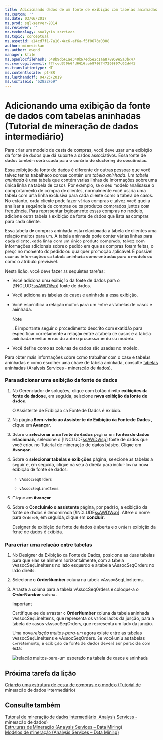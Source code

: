 ```yaml
---
title: Adicionando dados de um fonte de exibição com tabelas aninhadas (Tutorial de mineração de dados intermediário) | Microsoft Docs
ms.custom: ''
ms.date: 03/06/2017
ms.prod: sql-server-2014
ms.reviewer: ''
ms.technology: analysis-services
ms.topic: conceptual
ms.assetid: a14cd7f1-7a10-4ec6-af6a-f5f0676a0308
author: minewiskan
ms.author: owend
manager: kfile
ms.openlocfilehash: 648b9d561ae340b67ed5e2d1aa878969e5a3bc47
ms.sourcegitcommit: f7fced330b64d6616aeb8766747295807c92dd41
ms.translationtype: MT
ms.contentlocale: pt-BR
ms.lasthandoff: 04/23/2019
ms.locfileid: "62822769"
---
```

# <a name="adding-a-data-source-view-with-nested-tables-intermediate-data-mining-tutorial"></a>Adicionando uma exibição da fonte de dados com tabelas aninhadas (Tutorial de mineração de dados intermediário)
  Para criar um modelo de cesta de compras, você deve usar uma exibição da fonte de dados que dá suporte a dados associativos. Essa fonte de dados também será usada para o cenário de clustering de sequências.  
  
 Essa exibição da fonte de dados é diferente de outras pessoas que você talvez tenha trabalhado porque contém um *tabela aninhada*. Um *tabela aninhada* é uma tabela que contém várias linhas de informações sobre uma única linha na tabela de casos. Por exemplo, se o seu modelo analisasse o comportamento de compra de clientes, normalmente você usaria uma tabela com uma linha exclusiva para cada cliente como a tabela de casos. No entanto, cada cliente pode fazer várias compras e talvez você queira analisar a sequência de compras ou os produtos comprados juntos com frequência. Para representar logicamente essas compras no modelo, adicione outra tabela à exibição da fonte de dados que lista as compras para cada cliente.  
  
 Essa tabela de compras aninhada está relacionada à tabela de clientes uma relação muitos para um. A tabela aninhada pode conter várias linhas para cada cliente, cada linha com um único produto comprado, talvez com informações adicionais sobre o pedido em que as compras foram feitas, o preço no momento do pedido ou qualquer promoção aplicável. É possível usar as informações da tabela aninhada como entradas para o modelo ou como o atributo previsível.  
  
 Nesta lição, você deve fazer as seguintes tarefas:  
  
-   Você adiciona uma exibição da fonte de dados para o [!INCLUDE[ssAWDWsp](../includes/ssawdwsp-md.md)] fonte de dados.  
  
-   Você adiciona as tabelas de casos e aninhada a essa exibição.  
  
-   Você especifica a relação muitos para um entre as tabelas de casos e aninhada.  
  
    > [!NOTE]  
    >  . É importante seguir o procedimento descrito com exatidão para especificar corretamente a relação entre a tabela de casos e a tabela aninhada e evitar erros durante o processamento do modelo.  
  
-   Você define como as colunas de dados são usadas no modelo.  
  
 Para obter mais informações sobre como trabalhar com o caso e tabelas aninhadas e como escolher uma chave de tabela aninhada, consulte [tabelas aninhadas &#40;Analysis Services - mineração de dados&#41;](../../2014/analysis-services/data-mining/nested-tables-analysis-services-data-mining.md).  
  
### <a name="to-add-a-data-source-view"></a>Para adicionar uma exibição da fonte de dados  
  
1.  No Gerenciador de soluções, clique com botão direito **exibições da fonte de dados**e, em seguida, selecione **nova exibição da fonte de dados**.  
  
     O Assistente de Exibição da Fonte de Dados é exibido.  
  
2.  Na página **Bem-vindo ao Assistente de Exibição da Fonte de Dados** , clique em **Avançar**.  
  
3.  Sobre o **selecionar uma fonte de dados** página em **fontes de dados relacionais**, selecione o [!INCLUDE[ssAWDWsp](../includes/ssawdwsp-md.md)] fonte de dados que você criou no Tutorial de mineração de dados básico. Clique em **Avançar**.  
  
4.  Sobre o **selecionar tabelas e exibições** página, selecione as tabelas a seguir e, em seguida, clique na seta à direita para incluí-los na nova exibição de fonte de dados:  
  
    -   `vAssocSeqOrders`  
  
    -   `vAssocSeqLineItems`  
  
5.  Clique em **Avançar**.  
  
6.  Sobre o **Concluindo o assistente** página, por padrão, a exibição da fonte de dados é denominada [!INCLUDE[ssAWDWsp](../includes/ssawdwsp-md.md)]. Altere o nome para `Orders`e, em seguida, clique em **concluir**.  
  
     Designer de exibição de fonte de dados é aberta e o `Orders` exibição da fonte de dados é exibida.  
  
### <a name="to-create-a-relationship-between-tables"></a>Para criar uma relação entre tabelas  
  
1.  No Designer da Exibição da Fonte de Dados, posicione as duas tabelas para que elas se alinhem horizontalmente, com a tabela vAssocSeqLineItems no lado esquerdo e a tabela vAssocSeqOrders no lado direito.  
  
2.  Selecione o **OrderNumber** coluna na tabela vAssocSeqLineItems.  
  
3.  Arraste a coluna para a tabela vAssocSeqOrders e coloque-a o **OrderNumber** coluna.  
  
    > [!IMPORTANT]  
    >  Certifique-se de arrastar o **OrderNumber** coluna da tabela aninhada vAssocSeqLineItems, que representa os vários lados da junção, para a tabela de casos vAssocSeqOrders, que representa um lado da junção.  
  
     Uma nova *relação muitos-para-um* agora existe entre as tabelas vAssocSeqLineItems e vAssocSeqOrders. Se você uniu as tabelas corretamente, a exibição da fonte de dados deverá ser parecida com esta:  
  
     ![relação muitos-para-um esperado na tabela de casos e aninhada](../../2014/tutorials/media/dsv-nestedjoin-illustration.gif "relação muitos-para-um esperado na tabela de casos e aninhada")  
  
## <a name="next-task-in-lesson"></a>Próxima tarefa da lição  
 [Criando uma estrutura de cesta de compras e o modelo &#40;Tutorial de mineração de dados intermediário&#41;](../../2014/tutorials/creating-a-market-basket-structure-and-model-intermediate-data-mining-tutorial.md)  
  
## <a name="see-also"></a>Consulte também  
 [Tutorial de mineração de dados intermediário &#40;Analysis Services - mineração de dados&#41;](../../2014/tutorials/intermediate-data-mining-tutorial-analysis-services-data-mining.md)   
 [Estruturas de Mineração &#40;Analysis Services – Data Mining&#41;](../../2014/analysis-services/data-mining/mining-structures-analysis-services-data-mining.md)   
 [Modelos de mineração &#40;Analysis Services – Data Mining&#41;](../../2014/analysis-services/data-mining/mining-models-analysis-services-data-mining.md)  
  
  
